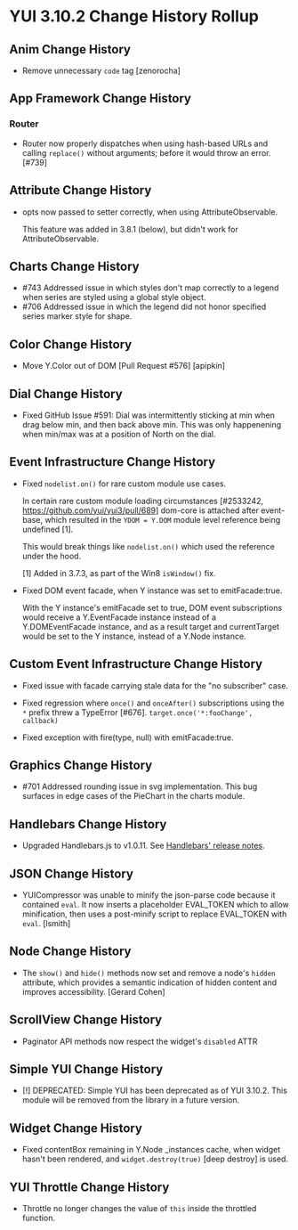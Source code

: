 YUI 3.10.2 Change History Rollup
================================

## Anim Change History

* Remove unnecessary `code` tag [zenorocha]

## App Framework Change History



### Router

* Router now properly dispatches when using hash-based URLs and calling
  `replace()` without arguments; before it would throw an error. [#739]


## Attribute Change History



* opts now passed to setter correctly, when using AttributeObservable.

  This feature was added in 3.8.1 (below), but didn't work for
  AttributeObservable.

## Charts Change History



  * #743 Addressed issue in which styles don't map correctly to a legend when series are styled using a global style object. 
  * #706 Addressed issue in which the legend did not honor specified series marker style for shape. 

## Color Change History


* Move Y.Color out of DOM [Pull Request #576] [apipkin]

## Dial Change History


  * Fixed GitHub Issue #591: Dial was intermittently sticking at min when
  drag below min, and then back above min. This was only happenening when
  min/max was at a position of North on the dial.

## Event Infrastructure Change History



* Fixed `nodelist.on()` for rare custom module use cases.

  In certain rare custom module loading circumstances [#2533242,
  https://github.com/yui/yui3/pull/689] dom-core is attached after
  event-base, which resulted in the `YDOM = Y.DOM` module level reference
  being undefined [1].

  This would break things like `nodelist.on()` which used the reference
  under the hood.

  [1] Added in 3.7.3, as part of the Win8 `isWindow()` fix.

* Fixed DOM event facade, when Y instance was set to emitFacade:true.

  With the Y instance's emitFacade set to true, DOM event subscriptions
  would receive a Y.EventFacade instance instead of a Y.DOMEventFacade
  instance, and as a result target and currentTarget would be set to
  the Y instance, instead of a Y.Node instance.

## Custom Event Infrastructure Change History


* Fixed issue with facade carrying stale data for the "no subscriber" case.

* Fixed regression where `once()` and `onceAfter()` subscriptions using the
  `*` prefix threw a TypeError [#676]. `target.once('*:fooChange', callback)`

* Fixed exception with fire(type, null) with emitFacade:true.

## Graphics Change History



  * #701 Addressed rounding issue in svg implementation. This bug surfaces in edge cases of the PieChart in the charts module.

## Handlebars Change History



* Upgraded Handlebars.js to v1.0.11. See [Handlebars' release notes][v1.0.11].

[v1.0.11]: https://github.com/wycats/handlebars.js/blob/master/release-notes.md#v1011


## JSON Change History

* YUICompressor was unable to minify the json-parse code because it contained
`eval`. It now inserts a placeholder EVAL_TOKEN which to allow minification,
then uses a post-minify script to replace EVAL_TOKEN with `eval`. [lsmith]

## Node Change History



* The `show()` and `hide()` methods now set and remove a node's `hidden`
  attribute, which provides a semantic indication of hidden content and improves
  accessibility. [Gerard Cohen]

## ScrollView Change History



  * Paginator API methods now respect the widget's `disabled` ATTR

## Simple YUI Change History



* [!] DEPRECATED: Simple YUI has been deprecated as of YUI 3.10.2.  This module will be removed from the library in a future version.

## Widget Change History



  * Fixed contentBox remaining in Y.Node _instances cache, when
    widget hasn't been rendered, and `widget.destroy(true)` [deep destroy]
    is used.

## YUI Throttle Change History




* Throttle no longer changes the value of `this` inside the throttled function.